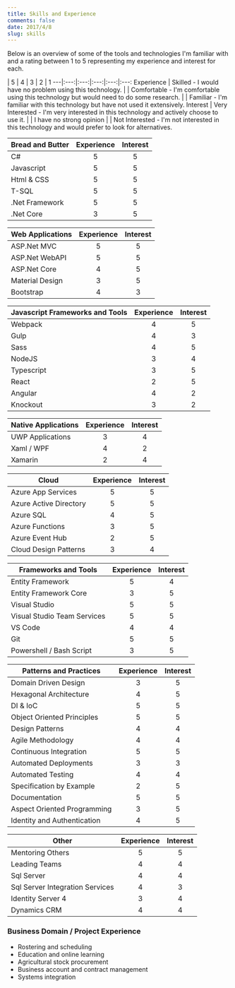 ```yaml
---
title: Skills and Experience
comments: false
date: 2017/4/8
slug: skills
---
```


Below is an overview of some of the tools and technologies I'm familiar with and a rating between 1 to 5 representing my experience and interest for each. 

| 5 | 4 | 3 | 2 | 1
---|:---:|:---:|:---:|:---:|:---:
Experience | Skilled - I would have no problem using this technology. | | Comfortable - I'm comfortable using this technology but would need to do some research. | | Familiar - I'm familiar with this technology but have not used it extensively.
Interest | Very Interested - I'm very interested in this technology and actively choose to use it. | | I have no strong opinion | | Not Interested - I'm not interested in this technology and would prefer to look for alternatives. 

Bread and Butter | Experience | Interest
 --- |:---:| :---:
 C#                    			| 5 | 5
Javascript        				| 5 | 5
Html &amp; CSS         			| 5 | 5
T-SQL                  			| 5 | 5
.Net Framework         			| 5 | 5
.Net Core              			| 3 | 5 

 Web Applications | Experience | Interest
 --- |:---:| :---:
ASP.Net MVC            			| 5 | 5
ASP.Net WebAPI         			| 5 | 5
ASP.Net Core           			| 4 | 5
Material Design        			| 3 | 5
Bootstrap              			| 4 | 3

Javascript Frameworks and Tools | Experience | Interest
 --- |:---:| :---:
Webpack           				| 4 | 5
Gulp              				| 4 | 3
Sass              				| 4 | 5
NodeJS            				| 3 | 4
Typescript        				| 3 | 5
React             				| 2 | 5
Angular           				| 4 | 2
Knockout          				| 3 | 2

Native Applications | Experience | Interest
 --- |:---:| :---:
UWP Applications 				| 3 | 4 
Xaml / WPF 						| 4 | 2
Xamarin							| 2 | 4 

 Cloud | Experience | Interest
 --- |:---:| :---:
Azure App Services	 			| 5 | 5 
Azure Active Directory 			| 5 | 5
Azure SQL 						| 4 | 5 
Azure Functions 				| 3 | 5
Azure Event Hub        			| 2 | 5
Cloud Design Patterns 			| 3 | 4

 Frameworks and Tools | Experience | Interest
 --- |:---:| :---:
Entity Framework 				| 5 | 4
Entity Framework Core 			| 3 | 5
Visual Studio 					| 5 | 5
Visual Studio Team Services 	| 5 | 5 
VS Code 						| 4 | 4
Git 							| 5 | 5 
Powershell / Bash Script 		| 3 | 5

 Patterns and Practices | Experience | Interest
 --- |:---:| :---:
Domain Driven Design 			| 3 | 5
Hexagonal Architecture 			| 4 | 5
DI & IoC 						| 5 | 5
Object Oriented Principles      | 5 | 5
Design Patterns 				| 4 | 4
Agile Methodology 				| 4 | 4
Continuous Integration 			| 5 | 5
Automated Deployments 			| 3 | 3
Automated Testing 				| 4 | 4
Specification by Example 		| 2 | 5
Documentation 					| 5 | 5
Aspect Oriented Programming 	| 3 | 5
Identity and Authentication  	| 4 | 5

Other | Experience | Interest
 --- |:---:| :---:
Mentoring Others 				| 5 | 5
Leading Teams 					| 4 | 4
Sql Server 						| 4 | 4
Sql Server Integration Services | 4 | 3
Identity Server 4 				| 3 | 4
Dynamics CRM 					| 4 | 4

### Business Domain / Project Experience
- Rostering and scheduling  
- Education and online learning
- Agricultural stock procurement
- Business account and contract management 
- Systems integration


<script> 
document.addEventListener("DOMContentLoaded", function(event) { 

    var cells = document.getElementsByTagName("td");
    var headers = document.getElementsByTagName("th");
    
    ApplyHighlight(headers);
    ApplyHighlight(cells);
});

function ApplyHighlight(cells){ 

    for (var i=0, max=cells.length; i < max; i++) {
        var cell = cells[i];
        var color = null; 
        switch (cell.innerText.trim()) { 
            case "1": color = "#C0D3DC";
            break;
            case "2": color = "#99B7C5";
            break;
            case "3": color = "#7399AA";
            break;
            case "4": color = "#548195";
            break;
            case "5": color = "#3A6C82";
            break;
        }
        if (color) { 
           cell.style.backgroundColor = color;
           cell.style.color = "white";
           cell.style.fontSize = "120%" 
        }
    }
};
</script>